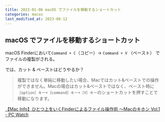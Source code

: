 ```yaml
---
title: 2023-01-06 macOS でファイルを移動するショートカット
categories: macos
last_modified_at: 2023-08-12
---
```


## macOS でファイルを移動するショートカット

macOS Finderにおいて`Command + C`（コピー）→ `Command + V` （ペースト） でファイルの複製がされる。

では、カット & ペーストはどうやるか？

> 複製ではなく単純に移動したい場合、Macではカット&ペーストでの操作ができません。Macの場合はカット&ペーストではなく、ペースト時に`［option］キー+［command］キー+［V］キー`のショートカットを押すことで移動になります。

[【Mac Info】ひとつ上をいくFinderによるファイル操作術 〜Macのキホン Vol.1 - PC Watch](https://pc.watch.impress.co.jp/docs/column/macinfo/1338050.html)
